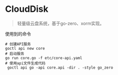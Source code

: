 # CloudDisk

> 轻量级云盘系统，基于go-zero、xorm实现。

使用到的命令
```text
# 创建API服务
goctl api new core
# 启动服务
go run core.go -f etc/core-api.yaml
# 使用api文件生成代码
 goctl api go -api core.api -dir . -style go_zero
```
